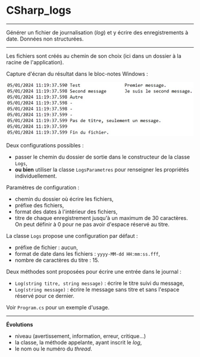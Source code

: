 # CSharp_logs

--- 

Générer un fichier de journalisation (*log*) et y écrire des enregistrements à date. Données non structurées.

---

Les fichiers sont créés au chemin de son choix (ici dans un dossier à la racine de l'application).

Capture d'écran du résultat dans le bloc-notes Windows :

![Image](medias/captureEcran.jpg)

Deux configurations possibles :
- passer le chemin du dossier de sortie dans le constructeur de la classe `Logs`,
- **ou bien** utiliser la classe `LogsParametres` pour renseigner les propriétés individuellement.

Paramètres de configuration :
- chemin du dossier où écrire les fichiers,
- préfixe des fichiers,
- format des dates à l'intérieur des fichiers,
- titre de chaque enregistrement jusqu'à un maximum de 30 caractères. On peut définir à 0 pour ne pas avoir d'espace réservé au titre.

La classe `Logs` propose une configuration par défaut :
- préfixe de fichier : aucun,
- format de date dans les fichiers : `yyyy-MM-dd HH:mm:ss.fff`,
- nombre de caractères du titre : 15.

Deux méthodes sont proposées pour écrire une entrée dans le journal :
- `Log(string titre, string message)` : écrire le titre suivi du message,
- `Log(string message)` : écrire le message sans titre et sans l'espace réservé pour ce dernier.

Voir `Program.cs` pour un exemple d'usage.

---

**Évolutions**
- niveau (avertissement, information, erreur, critique...)
- la classe, la méthode appelante, ayant inscrit le *log*,
- le nom ou le numéro du *thread*.

